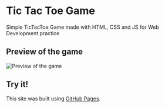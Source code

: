 # Tic Tac Toe Game
Simple TicTacToe Game made with HTML, CSS and JS for Web Development practice

## Preview of the game
![Preview of the game](https://i.imgur.com/BCA2Hws.gif)

## Try it!
This site was built using [GitHub Pages](https://nimahyuk.github.io/TicTacToeGame/).

